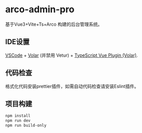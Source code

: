 # arco-admin-pro

基于Vue3+Vite+Ts+Arco 构建的后台管理系统。

## IDE设置

[VSCode](https://code.visualstudio.com/) + [Volar](https://marketplace.visualstudio.com/items?itemName=Vue.volar) (并禁用 Vetur) + [TypeScript Vue Plugin (Volar)](https://marketplace.visualstudio.com/items?itemName=Vue.vscode-typescript-vue-plugin).


## 代码检查

格式化代码安装prettier插件，如需自动代码检查请安装Eslint插件。

## 项目构建

```sh
npm install
npm run dev
npm run build-only
```